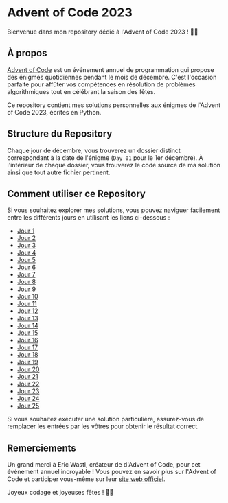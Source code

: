 # Advent of Code 2023

Bienvenue dans mon repository dédié à l'Advent of Code 2023 ! 🎄🌟

## À propos

[Advent of Code](https://adventofcode.com/) est un événement annuel de programmation qui propose des énigmes quotidiennes pendant le mois de décembre. C'est l'occasion parfaite pour affûter vos compétences en résolution de problèmes algorithmiques tout en célébrant la saison des fêtes.

Ce repository contient mes solutions personnelles aux énigmes de l'Advent of Code 2023, écrites en Python.

## Structure du Repository

Chaque jour de décembre, vous trouverez un dossier distinct correspondant à la date de l'énigme (`Day 01` pour le 1er décembre). À l'intérieur de chaque dossier, vous trouverez le code source de ma solution ainsi que tout autre fichier pertinent.

## Comment utiliser ce Repository

Si vous souhaitez explorer mes solutions, vous pouvez naviguer facilement entre les différents jours en utilisant les liens ci-dessous :

- [Jour 1](https://github.com/ElouanR/adventofcode_2023/tree/main/Day%2001)
- [Jour 2](https://github.com/ElouanR/adventofcode_2023/tree/main/Day%2002)
- [Jour 3](https://github.com/ElouanR/adventofcode_2023/tree/main/Day%2003)
- [Jour 4](https://github.com/ElouanR/adventofcode_2023/tree/main/Day%2004)
- [Jour 5](https://github.com/ElouanR/adventofcode_2023/tree/main/Day%2005)
- [Jour 6](https://github.com/ElouanR/adventofcode_2023/tree/main/Day%2006)
- [Jour 7](https://github.com/ElouanR/adventofcode_2023/tree/main/Day%2007)
- [Jour 8](https://github.com/ElouanR/adventofcode_2023/tree/main/Day%2008)
- [Jour 9](https://github.com/ElouanR/adventofcode_2023/tree/main/Day%2009)
- [Jour 10](https://github.com/ElouanR/adventofcode_2023/tree/main/Day%2010)
- [Jour 11](https://github.com/ElouanR/adventofcode_2023/tree/main/Day%2011)
- [Jour 12](https://github.com/ElouanR/adventofcode_2023/tree/main/Day%2012)
- [Jour 13](https://github.com/ElouanR/adventofcode_2023/tree/main/Day%2013)
- [Jour 14](https://github.com/ElouanR/adventofcode_2023/tree/main/Day%2014)
- [Jour 15](https://github.com/ElouanR/adventofcode_2023/tree/main/Day%2015)
- [Jour 16](https://github.com/ElouanR/adventofcode_2023/tree/main/Day%2016)
- [Jour 17](https://github.com/ElouanR/adventofcode_2023/tree/main/Day%2017)
- [Jour 18](https://github.com/ElouanR/adventofcode_2023/tree/main/Day%2018)
- [Jour 19](https://github.com/ElouanR/adventofcode_2023/tree/main/Day%2019)
- [Jour 20](https://github.com/ElouanR/adventofcode_2023/tree/main/Day%2020)
- [Jour 21](https://github.com/ElouanR/adventofcode_2023/tree/main/Day%2021)
- [Jour 22](https://github.com/ElouanR/adventofcode_2023/tree/main/Day%2022)
- [Jour 23](https://github.com/ElouanR/adventofcode_2023/tree/main/Day%2023)
- [Jour 24](https://github.com/ElouanR/adventofcode_2023/tree/main/Day%2024)
- [Jour 25](https://github.com/ElouanR/adventofcode_2023/tree/main/Day%2025)

Si vous souhaitez exécuter une solution particulière, assurez-vous de remplacer les entrées par les vôtres pour obtenir le résultat correct.

## Remerciements

Un grand merci à Eric Wastl, créateur de d'Advent of Code, pour cet événement annuel incroyable ! Vous pouvez en savoir plus sur l'Advent of Code et participer vous-même sur leur [site web officiel](https://adventofcode.com/).

Joyeux codage et joyeuses fêtes ! 🎁🎅
